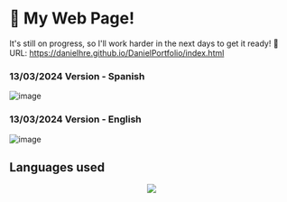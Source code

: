 # 🚀 My Web Page!

It's still on progress, so I'll work harder in the next days to get it ready!
📲 URL: https://danielhre.github.io/DanielPortfolio/index.html



### 13/03/2024 Version - Spanish
![image](https://github.com/user-attachments/assets/9c1aace3-51e6-453f-95ed-7230e47eadf7)

### 13/03/2024 Version - English
![image](https://github.com/user-attachments/assets/55f0c9a3-f971-48d0-b051-24499a3a11d8)

## Languages used
<p align="center">
  <a href="https://skillicons.dev">
    <img src="https://skillicons.dev/icons?i=git,html,css"/>
  </a>
</p>
